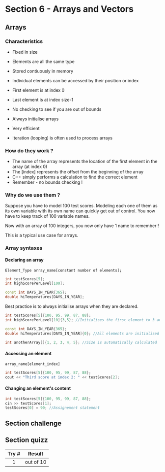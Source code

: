 # Section 6 - Arrays and Vectors <a name="section_7"></a>
## Arrays
### Characteristics
- Fixed in size
- Elements are all the same type
- Stored contiuously in memory
- Individual elements can be accessed by their position or index

- First element is at index 0
- Last element is at index size-1

- No checking to see if you are out of bounds

- Always initialise arrays
- Very efficient
- Iteration (looping) is often used to process arrays 

### How do they work ? 

- The name of the array represents the location of the first element in the array (at index 0)
- The [index] represents the offset from the beginning of the array
- C++ simply performs a calculation to find the correct element
- Remember - no bounds checking !

### Why do we use them ? 
Suppose you have to model 100 test scores. Modeling each one of them as its own variable with its own name can quickly get out of control. You now have to keep track of 100 variable names.

Now with an array of 100 integers, you now only have 1 name to remember !

This is a typical use case for arrays.

### Array syntaxes
#### Declaring an array
`Element_Type array_name[constant number of elements];`

```cpp
int testScores[5];
int highScorePerLevel[100];

const int DAYS_IN_YEAR{365};
double hiTemperatures[DAYS_IN_YEAR];
```

Best practice is to always initialise arrays when they are declared.

```cpp
int testScores[5]{100, 95, 99, 87, 88};
int highScorePerLevel[10]{3,5}; //Initialises the first element to 3 and the second to 5, the rest is initialised to 0

const int DAYS_IN_YEAR{365};
double hiTemperatures[DAYS_IN_YEAR]{0}; //All elements are initialised to 0, also works with empty curly braces {}

int anotherArray[]{1, 2, 3, 4, 5}; //Size is automatically calculated
```

#### Accessing an element
`array_name[element_index]`

```cpp
int testScores[5]{100, 95, 99, 87, 88};
cout << "Third score at index 2: " << testScores[2];
```

#### Changing an element's content
```cpp
int testScores[5]{100, 95, 99, 87, 88};
cin >> testScores[1];
testScores[0] = 90; //Assignement statement
```



## Section challenge <a name="section_7_challenge"></a>


## Section quizz <a name="section_7_quizz"></a>
Try #  | Result
| :---:| -------
   1   |  out of 10